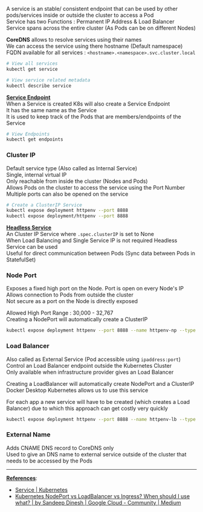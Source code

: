 A service is an stable/ consistent endpoint that can be used by other pods/services inside or outside the cluster to access a Pod  
Service has two Functions : Permanent IP Address & Load Balancer  
Service spans across the entire cluster (As Pods can be on different Nodes)

**CoreDNS** allows to resolve services using their names  
We can access the service using there hostname (Default namespace)  
FQDN available for all services : `<hostname>.<namespace>.svc.cluster.local`

````bash
# View all services
kubectl get service

# View service related metadata
kubectl describe service
````

**<u>Service Endpoint</u>**  
When a Service is created K8s will also create a Service Endpoint  
It has the same name as the Service  
It is used to keep track of the Pods that are members/endpoints of the Service

````bash
# View Endpoints
kubectl get endpoints
````

### Cluster IP

Default service type (Also called as Internal Service)  
Single, internal virtual IP  
Only reachable from inside the cluster (Nodes and Pods)  
Allows Pods on the cluster to access the service using the Port Number  
Multiple ports can also be opened on the service

````bash
# Create a ClusterIP Service
kubectl expose deployment httpenv --port 8888
kubectl expose deployment/httpenv --port 8888
````

**<u>Headless Service</u>**  
An Cluster IP Service  where `.spec.clusterIP` is set to None  
When Load Balancing and Single Service IP is not required Headless Service can be used  
Useful for direct communication between Pods (Sync data between Pods in StatefulSet)

### Node Port

Exposes a fixed high port on the Node. Port is open on every Node's IP  
Allows connection to Pods from outside the cluster  
Not secure as a port on the Node is directly exposed

Allowed High Port Range : 30,000 - 32,767  
Creating a NodePort will automatically create a ClusterIP

````bash
kubectl expose deployment httpenv --port 8888 --name httpenv-np --type NodePort
````

### Load Balancer

Also called as External Service (Pod accessible using `ipaddress:port`)  
Control an Load Balancer endpoint outside the Kubernetes Cluster  
Only available when infrastructure provider gives an Load Balancer

Creating a LoadBalancer will automatically create NodePort and a ClusterIP  
Docker Desktop Kubernetes allows us to use this service

For each app a new service will have to be created (which creates a Load Balancer) due to which this approach can get costly very quickly

````bash
kubectl expose deployment httpenv --port 8888 --name httpenv-lb --type LoadBalancer
````

### External Name

Adds CNAME DNS record to CoreDNS only  
Used to give an DNS name to external service outside of the cluster that needs to be accessed by the Pods

---

**<u>References</u>**:

* [Service | Kubernetes](https://kubernetes.io/docs/concepts/services-networking/service/)
* [Kubernetes NodePort vs LoadBalancer vs Ingress? When should I use what? | by Sandeep Dinesh | Google Cloud - Community | Medium](https://medium.com/google-cloud/kubernetes-nodeport-vs-loadbalancer-vs-ingress-when-should-i-use-what-922f010849e0)
